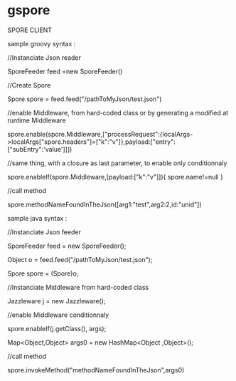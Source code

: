 gspore
======
SPORE CLIENT 

sample groovy syntax :

//Instanciate Json reader

SporeFeeder feed =new SporeFeeder()

//Create Spore

Spore spore = feed.feed("/pathToMyJson/test.json")

//enable Middleware, from hard-coded class or by generating a modified at runtime Middleware

spore.enable(spore.Middleware,["processRequest":{localArgs->localArgs["spore.headers"]=["k":"v"]},payload:["entry":["subEntry":'value']]])

//same thing, with a closure as last parameter, to enable only conditionnaly

spore.enableIf(spore.Middleware,[payload:["k":"v"]]){
			 spore.name!=null
			 }

//call method

spore.methodNameFoundInTheJson([arg1:"test",arg2:2,id:"unid"])

sample java syntax : 

//Instanciate Json feeder

SporeFeeder feed = new SporeFeeder();
		
Object o = feed.feed("/pathToMyJson/test.json");
		
Spore spore = (Spore)o;

//Instanciate Middleware from hard-coded class

Jazzleware j = new Jazzleware();

//enable Middleware conditionnaly

spore.enableIf(j.getClass(), args);

Map<Object,Object> args0 = new HashMap<Object ,Object>();

//call method

spore.invokeMethod("methodNameFoundInTheJson",args0)
